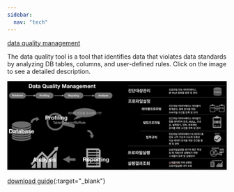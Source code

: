 ```yaml
---
sidebar:
  nav: "tech"
---
```


[data quality management]()

The data quality tool is a tool that identifies data that violates data standards by analyzing DB tables, columns, and user-defined rules. Click on the image to see a detailed description.

![analysis stock](/assets/images/dataquality/zimage_dq.png)

[download guide](/assets/images/dataquality/zimage_dq.pdf){:target="_blank"}

